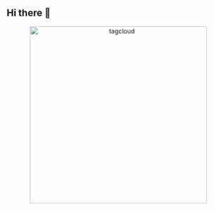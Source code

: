 ## Hi there 👋

<div align="center">
    <img src="tagcloud.svg" width="400" height="400" alt="tagcloud">
</div>


